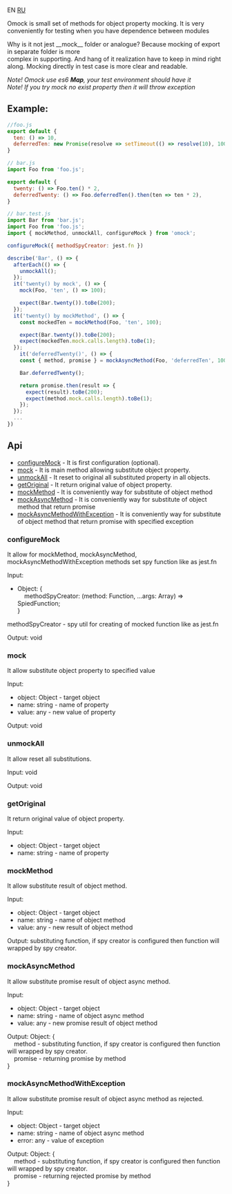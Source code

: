 EN <a href="./omock/blob/master/README_RU.md">RU</a>

Omock is small set of methods for object property mocking. It is very conveniently for testing when you have dependence between modules<br/>

Why is it not jest \_\_mock\_\_ folder or analogue? Because mocking of export in separate folder is more 	
complex in supporting. And hang of it realization have to keep in mind right along.
Mocking directly in test case is more clear and readable.

*Note! Omock use es6 **Map**, your test environment should have it*<br/>
*Note! If you try mock no exist property then it will throw exception*

## Example:
```javascript
//foo.js
export default {
  ten: () => 10,
  deferredTen: new Promise(resolve => setTimeout(() => resolve(10), 100),
}

// bar.js
import Foo from 'foo.js';

export default {
  twenty: () => Foo.ten() * 2,
  deferredTwenty: () => Foo.deferredTen().then(ten => ten * 2),
}

// bar.test.js
import Bar from 'bar.js';
import Foo from 'foo.js';
import { mockMethod, unmockAll, configureMock } from 'omock';

configureMock({ methodSpyCreator: jest.fn })

describe('Bar', () => {
  afterEach(() => {
    unmockAll();
  });
  it('twenty() by mock', () => {
    mock(Foo, 'ten', () => 100);

    expect(Bar.twenty()).toBe(200);
  });
  it('twenty() by mockMethod', () => {
    const mockedTen = mockMethod(Foo, 'ten', 100);

    expect(Bar.twenty()).toBe(200);
    expect(mockedTen.mock.calls.length).toBe(1);
  });
    it('deferredTwenty()', () => {
    const { method, promise } = mockAsyncMethod(Foo, 'deferredTen', 100);

    Bar.deferredTwenty();

    return promise.then(result => {
      expect(result).toBe(200);
      expect(method.mock.calls.length).toBe(1);
    });
  });
  ...
})
```

## Api

* <a href="#configureMock">configureMock</a> - It is first configuration (optional).
* <a href="#mock">mock</a> - It is main method allowing substitute object property.
* <a href="#unmockAll">unmockAll</a> - It reset to original all substituted property in all objects.
* <a href="#getOriginal">getOriginal</a> - It return original value of object property.
* <a href="#mockMethod">mockMethod</a> - It is conveniently way for substitute of object method
* <a href="#mockAsyncMethod">mockAsyncMethod</a> - It is conveniently way for substitute of object method that return promise
* <a href="#mockAsyncMethodWithException">mockAsyncMethodWithException</a> - It is conveniently way for substitute of object method that return promise with specified exception

<a id="configureMock"></a>
### configureMock
It allow for mockMethod, mockAsyncMethod, mockAsyncMethodWithException methods set spy function like as jest.fn

Input:
* Object: {<br />
  &nbsp;&nbsp;&nbsp;&nbsp;methodSpyCreator: (method: Function, ...args: Array<any>) => SpiedFunction;<br />
}

methodSpyCreator - spy util for creating of mocked function like as jest.fn

Output: void

### mock
It allow substitute object property to specified value

Input:
* object: Object - target object
* name: string - name of property
* value: any - new value of property

Output: void

<a id="unmockAll"></a>
### unmockAll
It allow reset all substitutions.

Input: void

Output: void

<a id="getOriginal"></a>
### getOriginal
It return original value of object property.

Input:
* object: Object - target object
* name: string - name of property

<a id="mockMethod"></a>
### mockMethod
It allow substitute result of object method.

Input:
* object: Object - target object
* name: string - name of object method
* value: any - new result of object method

Output: substituting function, if spy creator is configured then function will wrapped by spy creator.

<a id="mockAsyncMethod"></a>
### mockAsyncMethod
It allow substitute promise result of object async method.

Input:
* object: Object - target object
* name: string - name of object async method
* value: any - new promise result of object method

Output: Object: {<br />
  &nbsp;&nbsp;&nbsp;&nbsp;method - substituting function, if spy creator is configured then function will wrapped by spy creator.<br />
  &nbsp;&nbsp;&nbsp;&nbsp;promise - returning promise by method<br />
}

<a id="mockAsyncMethodWithException"></a>
### mockAsyncMethodWithException
It allow substitute promise result of object async method as rejected.

Input:
* object: Object - target object
* name: string - name of object async method
* error: any - value of exception

Output: Object: {<br />
  &nbsp;&nbsp;&nbsp;&nbsp;method - substituting function, if spy creator is configured then function will wrapped by spy creator.<br />
  &nbsp;&nbsp;&nbsp;&nbsp;promise -  returning rejected promise by method<br />
}
